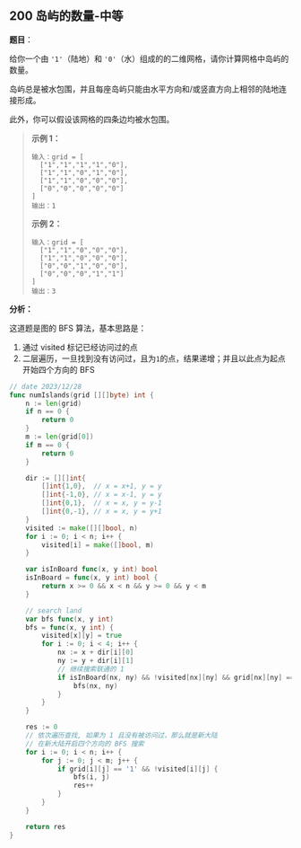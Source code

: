 ## 200 岛屿的数量-中等

**题目**：

给你一个由 `'1'`（陆地）和 `'0'`（水）组成的的二维网格，请你计算网格中岛屿的数量。

岛屿总是被水包围，并且每座岛屿只能由水平方向和/或竖直方向上相邻的陆地连接形成。

此外，你可以假设该网格的四条边均被水包围。



> **示例 1：**
>
> ```
> 输入：grid = [
>   ["1","1","1","1","0"],
>   ["1","1","0","1","0"],
>   ["1","1","0","0","0"],
>   ["0","0","0","0","0"]
> ]
> 输出：1
> ```
>
> **示例 2：**
>
> ```
> 输入：grid = [
>   ["1","1","0","0","0"],
>   ["1","1","0","0","0"],
>   ["0","0","1","0","0"],
>   ["0","0","0","1","1"]
> ]
> 输出：3
> ```



**分析：**

这道题是图的 BFS 算法，基本思路是：

1. 通过 visited 标记已经访问过的点
2. 二层遍历，一旦找到没有访问过，且为`1`的点，结果递增；并且以此点为起点开始四个方向的 BFS

```go
// date 2023/12/28
func numIslands(grid [][]byte) int {
    n := len(grid)
    if n == 0 {
        return 0
    }
    m := len(grid[0])
    if m == 0 {
        return 0
    }

    dir := [][]int{
        []int{1,0},  // x = x+1, y = y
        []int{-1,0}, // x = x-1, y = y
        []int{0,1},  // x = x, y = y-1
        []int{0,-1}, // x = x, y = y+1
    }
    visited := make([][]bool, n)
    for i := 0; i < n; i++ {
        visited[i] = make([]bool, m)
    }

    var isInBoard func(x, y int) bool
    isInBoard = func(x, y int) bool {
        return x >= 0 && x < n && y >= 0 && y < m
    }

    // search land
    var bfs func(x, y int)
    bfs = func(x, y int) {
        visited[x][y] = true
        for i := 0; i < 4; i++ {
            nx := x + dir[i][0]
            ny := y + dir[i][1]
            // 继续搜索联通的 1
            if isInBoard(nx, ny) && !visited[nx][ny] && grid[nx][ny] == '1' {
                bfs(nx, ny)
            }
        }
    }

    res := 0
    // 依次遍历查找, 如果为 1 且没有被访问过，那么就是新大陆
    // 在新大陆开启四个方向的 BFS 搜索
    for i := 0; i < n; i++ {
        for j := 0; j < m; j++ {
            if grid[i][j] == '1' && !visited[i][j] {
                bfs(i, j)
                res++
            }
        }
    }

    return res
}
```

